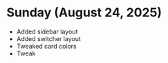 # Sunday (August 24, 2025)

- Added sidebar layout
- Added switcher layout
- Tweaked card colors
- Tweak
